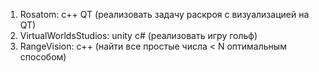 1) Rosatom: c++ QT (реализовать задачу раскроя с визуализацией на QT) 
2) VirtualWorldsStudios: unity c# (реализовать игру гольф) 
3) RangeVision: c++ (найти все простые числа < N оптимальным способом) 
